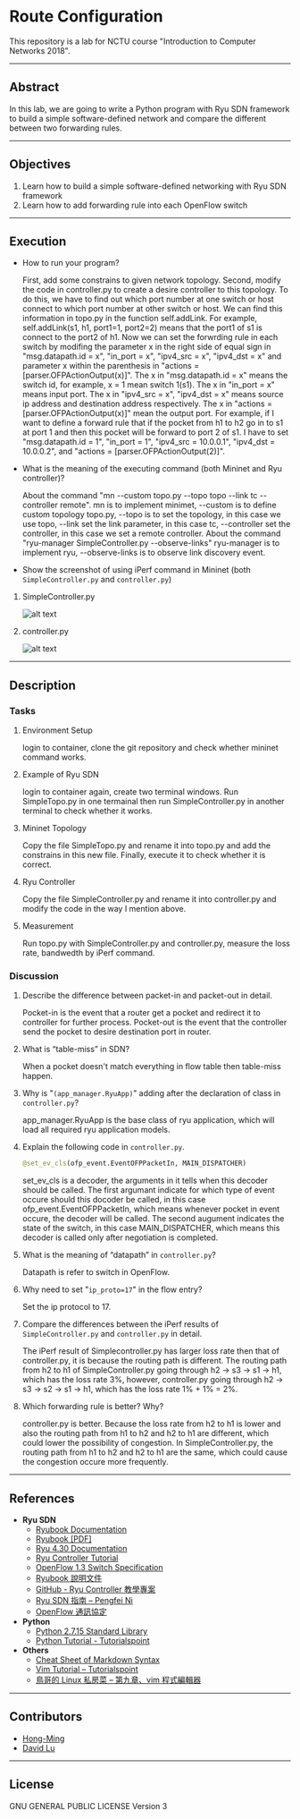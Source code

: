 # Route Configuration

This repository is a lab for NCTU course "Introduction to Computer Networks 2018".

---
## Abstract

In this lab, we are going to write a Python program with Ryu SDN framework to build a simple software-defined network and compare the different between two forwarding rules.

---
## Objectives

1. Learn how to build a simple software-defined networking with Ryu SDN framework
2. Learn how to add forwarding rule into each OpenFlow switch

---
## Execution

* How to run your program?

    First, add some constrains to given network topology. Second, modify the code in controller.py to create a desire controller to this topology. To do this, we have to find out which port number at one switch or host connect to which port number at other switch or host. We can find this information in topo.py in the function self.addLink. For example, self.addLink(s1, h1, port1=1, port2=2) means that the port1 of s1 is connect to the port2 of h1. Now we can set the forwrding rule in each switch by modifing the parameter x in the right side of equal sign in "msg.datapath.id = x", "in_port = x", "ipv4_src = x", "ipv4_dst = x" and parameter x within the parenthesis in "actions = [parser.OFPActionOutput(x)]". The x in "msg.datapath.id = x" means the switch id, for example, x = 1 mean switch 1(s1). The x in "in_port = x" means input port. The x in "ipv4_src = x", "ipv4_dst = x" means source ip address and destination address respectively. The x in "actions = [parser.OFPActionOutput(x)]" mean the output port. For example, if I want to define a forward rule that if the pocket from h1 to h2 go in to s1 at port 1 and then this pocket will be forward to port 2 of s1. I have to set "msg.datapath.id = 1", "in_port = 1", "ipv4_src = 10.0.0.1", "ipv4_dst = 10.0.0.2", and "actions = [parser.OFPActionOutput(2)]".
    
* What is the meaning of the executing command (both Mininet and Ryu controller)?

    About the command "mn --custom topo.py --topo topo --link tc --controller remote". mn is to implement minimet, --custom is to define custom topology topo.py, --topo is to set the topology, in this case we use topo, --link set the link parameter, in this case tc, --controller set the controller, in this case we set a remote controller. About the command "ryu-manager SimpleController.py --observe-links" ryu-manager is to implement ryu, --observe-links is to observe link discovery event.
    
* Show the screenshot of using iPerf command in Mininet (both `SimpleController.py` and `controller.py`)

 1. SimpleController.py
 
    ![alt text](/fig1.png)
 2. controller.py
 
    ![alt text](/fig2.png)

---
## Description

### Tasks

1. Environment Setup

    login to container, clone the git repository and check whether mininet command works.

2. Example of Ryu SDN

    login to container again, create two terminal windows. Run SimpleTopo.py in one termainal then run SimpleController.py in another terminal to check whether it works.

3. Mininet Topology

    Copy the file SimpleTopo.py and rename it into topo.py and add the constrains in this new file. Finally, execute it to check whether it is correct.

4. Ryu Controller

    Copy the file SimpleController.py and rename it into controller.py and modify the code in the way I mention above.

5. Measurement

    Run topo.py with SimpleController.py and controller.py, measure the loss rate, bandwedth by iPerf command.

### Discussion

1. Describe the difference between packet-in and packet-out in detail.

    Pocket-in is the event that a router get a pocket and redirect it to controller for further process. Pocket-out is the event that the controller send the pocket to desire destination port in router.
   
2. What is “table-miss” in SDN?

    When a pocket doesn't match everything in flow table then table-miss happen.
   
3. Why is "`(app_manager.RyuApp)`" adding after the declaration of class in `controller.py`?
   
    app_manager.RyuApp is the base class of ryu application, which will load all required ryu application models.
    
4. Explain the following code in `controller.py`.
    ```python
    @set_ev_cls(ofp_event.EventOFPPacketIn, MAIN_DISPATCHER)
    ```
    
    set_ev_cls is a decoder, the arguments in it tells when this decoder should be called. The first argumant indicate for which type of event occure should this docoder be called, in this case ofp_event.EventOFPPacketIn, which means whenever pocket in event occure, the decoder will be called. The second augument indicates the state of the switch, in this case MAIN_DISPATCHER, which means this decoder is called only after negotiation is completed.

5. What is the meaning of “datapath” in `controller.py`?

    Datapath is refer to switch in OpenFlow.
   
6. Why need to set "`ip_proto=17`" in the flow entry?

    Set the ip protocol to 17.
   
7. Compare the differences between the iPerf results of `SimpleController.py` and `controller.py` in detail.

    The iPerf result of Simplecontroller.py has larger loss rate then that of controller.py, it is because the routing path is different. The routing path from h2 to h1 of SimpleController.py going through h2 -> s3 -> s1 -> h1, which has the loss rate 3%, however, controller.py going through h2 -> s3 -> s2 -> s1 -> h1, which has the loss rate 1% + 1% = 2%.
   
8. Which forwarding rule is better? Why?

    controller.py is better. Because the loss rate from h2 to h1 is lower and also the routing path from h1 to h2 and h2 to h1 are different, which could lower the possibility of congestion. In SimpleController.py, the routing path from h1 to h2 and h2 to h1 are the same, which could cause the congestion occure more frequently. 

---
## References

* **Ryu SDN**
    * [Ryubook Documentation](https://osrg.github.io/ryu-book/en/html/)
    * [Ryubook [PDF]](https://osrg.github.io/ryu-book/en/Ryubook.pdf)
    * [Ryu 4.30 Documentation](https://github.com/mininet/mininet/wiki/Introduction-to-Mininet)
    * [Ryu Controller Tutorial](http://sdnhub.org/tutorials/ryu/)
    * [OpenFlow 1.3 Switch Specification](https://www.opennetworking.org/wp-content/uploads/2014/10/openflow-spec-v1.3.0.pdf)
    * [Ryubook 說明文件](https://osrg.github.io/ryu-book/zh_tw/html/)
    * [GitHub - Ryu Controller 教學專案](https://github.com/OSE-Lab/Learning-SDN/blob/master/Controller/Ryu/README.md)
    * [Ryu SDN 指南 – Pengfei Ni](https://feisky.gitbooks.io/sdn/sdn/ryu.html)
    * [OpenFlow 通訊協定](https://osrg.github.io/ryu-book/zh_tw/html/openflow_protocol.html)
* **Python**
    * [Python 2.7.15 Standard Library](https://docs.python.org/2/library/index.html)
    * [Python Tutorial - Tutorialspoint](https://www.tutorialspoint.com/python/)
* **Others**
    * [Cheat Sheet of Markdown Syntax](https://www.markdownguide.org/cheat-sheet)
    * [Vim Tutorial – Tutorialspoint](https://www.tutorialspoint.com/vim/index.htm)
    * [鳥哥的 Linux 私房菜 – 第九章、vim 程式編輯器](http://linux.vbird.org/linux_basic/0310vi.php)

---
## Contributors

* [Hong-Ming](https://hong-ming.github.io)
* [David Lu](https://github.com/yungshenglu)

---
## License

GNU GENERAL PUBLIC LICENSE Version 3
